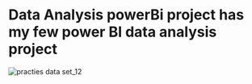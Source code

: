 # Data Analysis powerBi project has my few power BI data analysis project
![practies data set_12](https://github.com/user-attachments/assets/a9954110-b200-4597-91d3-f67879654076)

